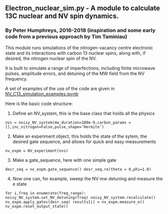 ## Electron_nuclear_sim.py - A module to calculate 13C nuclear and NV spin dynamics.
### By Peter Humphreys, 2016-2018 (inspiration and some early code from a previous approach by Tim Taminiau)

This module runs simulations of the nitrogen-vacancy centre electronic state and its interactions with carbon 13 nuclear spins, along with, if desired, the nitrogen nuclear spin of the NV. 

It is built to simulate a range of imperfections, including finite microwave pulses, amplitude errors, and detuning of the MW field from the NV frequency.

A set of examples of the use of the code are given in [NV_C13_simulation_examples.ipynb](NV_C13_simulation_examples.ipynb)

Here is the basic code structure:
1) Define an NV_system, this is the base class that holds all the physics

`nvs = noisy_NV_system(mw_duration=180e-9,carbon_params = [],inc_nitrogen=False,pulse_shape='Hermite')`

2) Make an experiment object, this holds the state of the sytem, the desired gate sequence, and allows for quick and easy measurements

`nv_expm = NV_experiment(nvs)`

3) Make a gate_sequence, here with one simple gate

`desr_seq = nv_expm.gate_sequence()
desr_seq.re(theta = 0,phi=1.0)`

4) Now one can, for example, sweep the NV mw detuning and measure the e state 

`for i,freq in enumerate(freq_range):
    noisy_NV_system.set_NV_detuning(freq)
    noisy_NV_system.recalculate()
    nv_expm.apply_gates(desr_seq)
    results[i] = nv_expm.measure_e()
    nv_expm.reset_output_state()`

